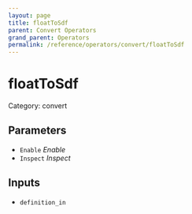 ```yaml
---
layout: page
title: floatToSdf
parent: Convert Operators
grand_parent: Operators
permalink: /reference/operators/convert/floatToSdf
---
```


# floatToSdf

Category: convert



## Parameters

* `Enable` *Enable*
* `Inspect` *Inspect*

## Inputs

* `definition_in`